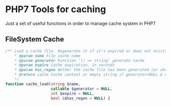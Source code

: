 # PHP7 Tools for caching

Just a set of useful functions in order to manage cache system in PHP7

## FileSystem Cache

```php
/** Load a cache file. Regenerate it if it's expired or does not exists
    * @param name File cache name
    * @param generator Function '() => string' generate cache
    * @param expire Cache expiration, in seconds
    * @param has_regen Wether the cache file has been generated (or should have if no generator function was provided)
    * @return cache Cache content or empty string if generator=NULL & cache expired & file does not exists
    */
function cache_load(string $name,
                    callable $generator = NULL,
                    int $expire = NULL,
                    bool &$has_regen = NULL) {
```

